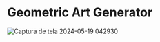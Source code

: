 # Geometric Art Generator

![Captura de tela 2024-05-19 042930](https://github.com/DevZank/GeometricArtGenerator_JavaScript/assets/111926496/036cd78d-a050-4686-9469-c610c3ea59af)
